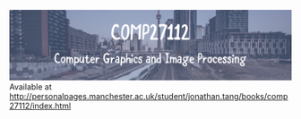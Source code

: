 ![](header.png)
Available at http://personalpages.manchester.ac.uk/student/jonathan.tang/books/comp27112/index.html
